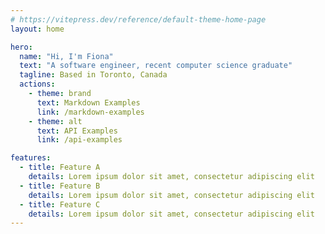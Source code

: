 ```yaml
---
# https://vitepress.dev/reference/default-theme-home-page
layout: home

hero:
  name: "Hi, I'm Fiona"
  text: "A software engineer, recent computer science graduate"
  tagline: Based in Toronto, Canada
  actions:
    - theme: brand
      text: Markdown Examples
      link: /markdown-examples
    - theme: alt
      text: API Examples
      link: /api-examples

features:
  - title: Feature A
    details: Lorem ipsum dolor sit amet, consectetur adipiscing elit
  - title: Feature B
    details: Lorem ipsum dolor sit amet, consectetur adipiscing elit
  - title: Feature C
    details: Lorem ipsum dolor sit amet, consectetur adipiscing elit
---
```


